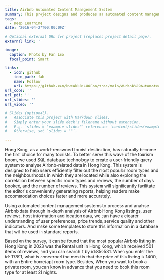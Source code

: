 ```yaml
---
title: Airbnb Automated Content Management System
summary: This project designs and produces an automated content management system based on the Airbnb New York data set
tags:
  - Deep Learning
date: '2016-04-27T00:00:00Z'

# Optional external URL for project (replaces project detail page).
external_link: ''

image:
  caption: Photo by Fan Luo
  focal_point: Smart

links:
  - icon: github
    icon_pack: fab
    name: Follow
    url: https://github.com/kweakkk/LUOFan/tree/main/Airbnb%20Automated%20Content%20Management%20System
url_code: ''
url_pdf: ''
url_slides: ''
url_video: ''

# Slides (optional).
#   Associate this project with Markdown slides.
#   Simply enter your slide deck's filename without extension.
#   E.g. `slides = "example-slides"` references `content/slides/example-slides.md`.
#   Otherwise, set `slides = ""`.

---
```


Hong Kong, as a world-renowned tourist destination, has naturally become the first choice for many tourists. To better serve this wave of the tourism boom, we used SQL database technology to create a user-friendly query system to analyse Airbnb-related data in Hong Kong. This system is designed to help users efficiently filter out the most popular room types and the neighbourhoods in which they are located while also exploring the correlation between specific room types and reviews, the number of days booked, and the number of reviews. This system will significantly facilitate the editor's conveniently generating reports, helping readers make
accommodation choices faster and more accurately.

Using automated content management systems to process and analyse Airbnb data through in-depth analysis of Airbnb Hong Kong listings, user reviews, host information and location data, we can have a clearer understanding of user preferences, price trends, service quality and other indicators. And make some templates to store this information in a database that will be used in standard reports.

Based on the survey, it can be found that the most popular Airbnb listing in Hong Kong in 2023 was the Rental unit in Hong Kong, which received 501 items of reviews, and you can search it by id:850531. When you enter the id: 17891, what is concerned the most is that the price of this listing is 1400, with an Entire home/apt room type. Besides, When you want to book a private room, you can know in advance that you need to book this room type for at least 21 nights.

